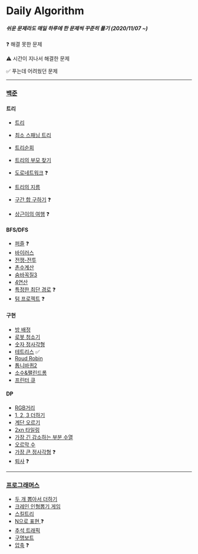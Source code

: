 # Daily Algorithm

##### *쉬운 문제라도 매일 하루에 한 문제씩 꾸준히 풀기* (2020/11/07 ~)



❓ 해결 못한 문제

⚠️ 시간이 지나서 해결한 문제

✅ 푸는데 어려웠던 문제

--------------------------------------------------------------------------------------------------------------------------------

### [백준](https://www.acmicpc.net)

#### 트리

* [트리](https://www.acmicpc.net/problem/1068)

* [최소 스패닝 트리](https://www.acmicpc.net/problem/1197)

* [트리순회](https://www.acmicpc.net/problem/1991)

* [트리의 부모 찾기](https://www.acmicpc.net/problem/11725)

* [도로네트워크](https://www.acmicpc.net/problem/3176) ❓

* [트리의 지름](https://www.acmicpc.net/problem/1167)

* [구간 합 구하기](https://www.acmicpc.net/problem/2042) ❓

* [상근이의 여행](https://www.acmicpc.net/problem/9372) ❓

  

#### BFS/DFS

* [퍼즐](https://www.acmicpc.net/problem/1525) ❓
* [바이러스](https://www.acmicpc.net/problem/2606)
* [전쟁-전투](https://www.acmicpc.net/problem/1303)
* [촌수계산](https://www.acmicpc.net/problem/2644)
* [숨바꼭질3](https://www.acmicpc.net/problem/13549)
* [4연산](https://www.acmicpc.net/problem/14395)
* [특정한 최단 경로](https://www.acmicpc.net/problem/1504) ❓
* [텀 프로젝트](https://www.acmicpc.net/problem/9466) ❓



#### 구현

* [방 배정](https://www.acmicpc.net/problem/13300)
* [로봇 청소기](https://www.acmicpc.net/problem/14503)
* [숫자 정사각형](https://www.acmicpc.net/problem/1051)
* [테트리스](https://www.acmicpc.net/problem/3019) ✅
* [Roud Robin](https://www.acmicpc.net/problem/9436)
* [톱니바퀴2](https://www.acmicpc.net/problem/15662)
* [소수&팰린드롬](https://www.acmicpc.net/problem/1747)
* [프린터 큐](https://www.acmicpc.net/problem/1966)



#### DP

* [RGB거리](https://www.acmicpc.net/problem/1149)
* [1, 2, 3 더하기](https://www.acmicpc.net/problem/9095)
* [계단 오르기](https://www.acmicpc.net/problem/2579)
* [2xn 타일링](https://www.acmicpc.net/problem/11726)
* [가장 긴 감소하는 부분 수열](https://www.acmicpc.net/problem/11722)
* [오르막 수](https://www.acmicpc.net/problem/11057)
* [가장 큰 정사각형](https://www.acmicpc.net/problem/1915) ❓
* [퇴사](https://www.acmicpc.net/problem/14501) ❓

-----

### [프로그래머스](https://programmers.co.kr)

* [두 개 뽑아서 더하기](https://programmers.co.kr/learn/courses/30/lessons/68644)
* [크레인 인형뽑기 게임](https://programmers.co.kr/learn/courses/30/lessons/64061)
* [스킬트리](https://programmers.co.kr/learn/courses/30/lessons/49993)
* [N으로 표현 ](https://programmers.co.kr/learn/courses/30/lessons/42895)❓
* [추석 트래픽](https://programmers.co.kr/learn/courses/30/lessons/17676)
* [구명보트](https://programmers.co.kr/learn/courses/30/lessons/42885)
* [압축](https://programmers.co.kr/learn/courses/30/lessons/17684) ❓
  
